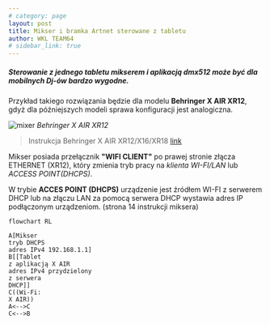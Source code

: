```yaml
---
# category: page
layout: post
title: Mikser i bramka Artnet sterowane z tabletu
author: WKL TEAM64
# sidebar_link: true
---
```


##### Sterowanie z jednego tabletu mikserem i aplikacją dmx512 może być dla mobilnych Dj-ów bardzo wygodne. 

Przykład takiego rozwiązania będzie dla modelu **Behringer X AIR XR12**, gdyż dla późniejszych modeli sprawa konfiguracji jest analogiczna.

![mixer](https://wklteam64.github.io/img/i-behringer-x-air-xr12.webp)
*Behringer X AIR XR12*

 >  Instrukcja Behringer X AIR XR12/X16/XR18 [link](https://www.instrukcjaobslugipdf.pl/behringer/x-air-xr12/instrukcja) 

 Mikser posiada przełącznik **"WIFI CLIENT"** po prawej stronie złącza ETHERNET (XR12), który zmienia tryb pracy na *klienta WI-FI/LAN* lub *ACCESS POINT(DHCPS)*. 

 W trybie **ACCES POINT (DHCPS)** urządzenie jest źródłem WI-FI z serwerem DHCP lub na złączu LAN za pomocą serwera DHCP wystawia adres IP podłączonym urządzeniom. (strona 14 instrukcji miksera)

```mermaid
flowchart RL 

A[Mikser 
tryb DHCPS
adres IPv4 192.168.1.1]
B[[Tablet
z aplikacją X AIR
adres IPv4 przydzielony 
z serwera 
DHCP]]
C((Wi-Fi: 
X AIR))
A<-->C
C<-->B

```



